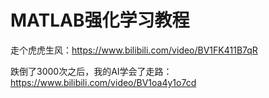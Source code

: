 # MATLAB强化学习教程

走个虎虎生风：https://www.bilibili.com/video/BV1FK411B7qR

跌倒了3000次之后，我的AI学会了走路：https://www.bilibili.com/video/BV1oa4y1o7cd
